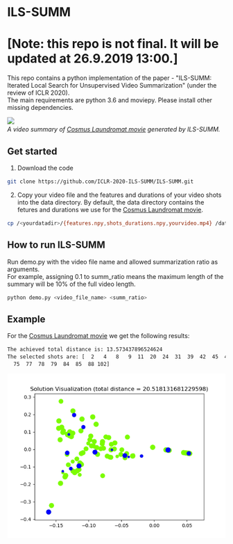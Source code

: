 # ILS-SUMM
# [Note: this repo is not final. It will be updated at 26.9.2019 13:00.]  
This repo contains a python implementation of the paper - "ILS-SUMM: Iterated Local Search for Unsupervised Video Summarization" (under the review of ICLR 2020).  
The main requirements are python 3.6 and moviepy. Please install other missing dependencies.

![](Cosmus_Laundromat.gif)  
*A video summary of [Cosmus Laundromat movie](https://www.youtube.com/watch?v=Y-rmzh0PI3c) generated by ILS-SUMM.*  

## Get started
1. Download the code
```bash
git clone https://github.com/ICLR-2020-ILS-SUMM/ILS-SUMM.git
```
2. Copy your video file and the features and durations of your video shots into the data directory. By default, the data directory contains the fetures and durations we use for the [Cosmus Laundromat movie](https://www.youtube.com/watch?v=Y-rmzh0PI3c). 
```bash
cp /<yourdatadir>/{features.npy,shots_durations.npy,yourvideo.mp4} /data/
```

## How to run ILS-SUMM
Run demo.py with the video file name and allowed summarization ratio as arguments.  
For example, assigning 0.1 to summ_ratio means the maximum length of the summary will be 10% of the full video length.
```bash
python demo.py <video_file_name> <summ_ratio>
```
## Example
For the [Cosmus Laundromat movie](https://www.youtube.com/watch?v=Y-rmzh0PI3c) we get the following results:
```bash
The achieved total distance is: 13.573437896524624  
The selected shots are: [  2   4   8   9  11  20  24  31  39  42  45  47  53  55  56  64  72  74
  75  77  78  79  84  85  88 102]
```
![](Solution_Visualization.png)




